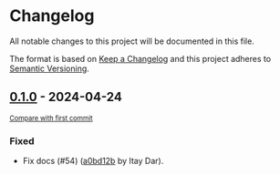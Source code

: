 # Changelog

All notable changes to this project will be documented in this file.

The format is based on [Keep a Changelog](http://keepachangelog.com/en/1.0.0/)
and this project adheres to [Semantic Versioning](http://semver.org/spec/v2.0.0.html).

<!-- insertion marker -->
## [0.1.0](https://github.com/PythonNest/PyNest/releases/tag/0.1.0) - 2024-04-24

<small>[Compare with first commit](https://github.com/PythonNest/PyNest/compare/a0bd12bd82b0d57fb6f4785f755126138fa2b587...0.1.0)</small>

### Fixed

- Fix docs (#54) ([a0bd12b](https://github.com/PythonNest/PyNest/commit/a0bd12bd82b0d57fb6f4785f755126138fa2b587) by Itay Dar).

